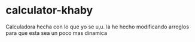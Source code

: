 # calculator-khaby
Calculadora hecha con lo que yo se u,u. la he hecho modificando arreglos para que esta sea un poco mas dinamica

